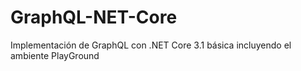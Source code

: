 # GraphQL-NET-Core
Implementación de GraphQL con .NET Core 3.1 básica incluyendo el ambiente PlayGround
